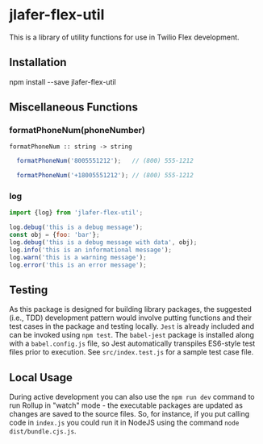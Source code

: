 # jlafer-flex-util

This is a library of utility functions for use in Twilio Flex development.

## Installation

npm install --save jlafer-flex-util

## Miscellaneous Functions

### formatPhoneNum(phoneNumber)
```
formatPhoneNum :: string -> string
```
```javascript
  formatPhoneNum('8005551212');   // (800) 555-1212
```
```javascript
  formatPhoneNum('+18005551212'); // (800) 555-1212
```

### log
```javascript
import {log} from 'jlafer-flex-util';

log.debug('this is a debug message');
const obj = {foo: 'bar'};
log.debug('this is a debug message with data', obj);
log.info('this is an informational message');
log.warn('this is a warning message');
log.error('this is an error message');
```

## Testing
As this package is designed for building library packages, the suggested (i.e., TDD) development pattern would involve putting functions and their test cases in the package and testing locally. `Jest` is already included and can be invoked using `npm test`. The `babel-jest` package is installed along with a `babel.config.js` file, so Jest automatically transpiles ES6-style test files prior to execution. See `src/index.test.js` for a sample test case file.

## Local Usage
During active development you can also use the `npm run dev` command to run Rollup in "watch" mode - the executable packages are updated as changes are saved to the source files. So, for instance, if you put calling code in `index.js` you could run it in NodeJS using the command `node dist/bundle.cjs.js`.
